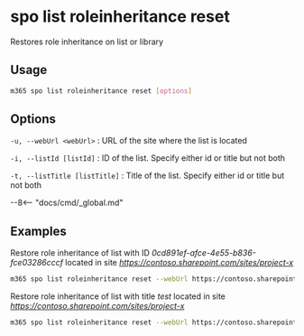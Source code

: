 # spo list roleinheritance reset

Restores role inheritance on list or library

## Usage

```sh
m365 spo list roleinheritance reset [options]
```

## Options

`-u, --webUrl <webUrl>`
: URL of the site where the list is located

`-i, --listId [listId]`
: ID of the list. Specify either id or title but not both

`-t, --listTitle [listTitle]`
: Title of the list. Specify either id or title but not both

--8<-- "docs/cmd/_global.md"

## Examples

Restore role inheritance of list with ID _0cd891ef-afce-4e55-b836-fce03286cccf_ located in site _https://contoso.sharepoint.com/sites/project-x_

```sh
m365 spo list roleinheritance reset --webUrl https://contoso.sharepoint.com/sites/project-x --listId 0cd891ef-afce-4e55-b836-fce03286cccf
```

Restore role inheritance of list with title _test_ located in site _https://contoso.sharepoint.com/sites/project-x_

```sh
m365 spo list roleinheritance reset --webUrl https://contoso.sharepoint.com/sites/project-x --listTitle test
```

